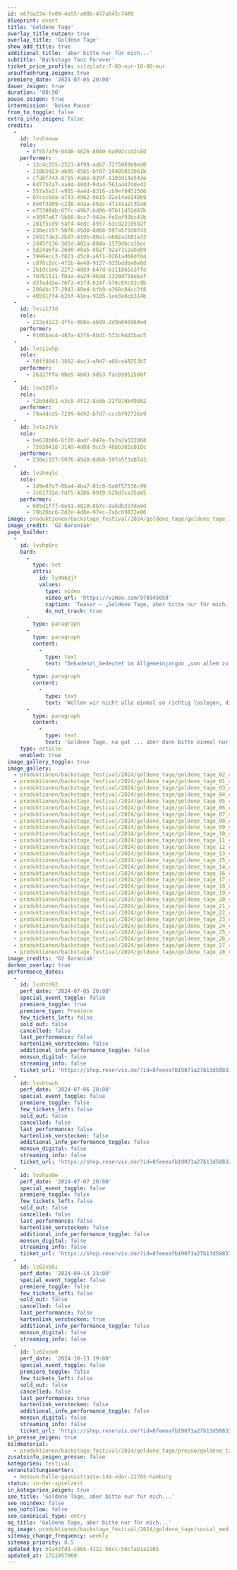 ```yaml
---
id: e67da234-fe09-4a55-a00b-457a645c7489
blueprint: event
title: 'Goldene Tage'
overlay_title_nutzen: true
overlay_title: 'Goldene Tage'
show_add_title: true
additional_title: 'aber bitte nur für mich...'
subtitle: 'Backstage Tanz Forever'
ticket_price_profile: sitzplatz-7-00-eur-18-00-eur
urauffuehrung_zeigen: true
premiere_date: '2024-07-05 20:00'
dauer_zeigen: true
duration: '00:50'
pause_zeigen: true
intermission: 'keine Pause'
from_to_toggle: false
extra_info_zeigen: false
credits:
  -
    id: lvshneww
    role:
      - 8f557af9-04d8-4626-8049-6a092ccd2c8d
    performer:
      - 12c4c255-2523-4f99-adb7-72f5969b9ed0
      - 210b5d23-ab05-4581-bf87-19405851b61b
      - cfabf743-87b5-4a6e-939f-1193d14a543e
      - 8d77b7a7-aa84-48dd-9da4-561a447dde42
      - 557a5a2f-e955-4a4d-8316-cb9ef8451506
      - 07ccc6da-a743-4962-9615-02e14ab240b9
      - 8e0f3309-c2d8-4daa-b62c-4f141a2c3ba8
      - e753004b-67fc-49b7-bd06-976f1d32d87b
      - e3097a67-5b00-4cc7-943a-fe5af93bc43b
      - 201f5cd9-5af4-4edc-8937-63cd22c0592f
      - 230ec157-5076-45d0-8d68-597a5f3d0743
      - 24917de3-2bd7-419b-80a1-b602a1681a33
      - 2d45f136-3d5d-402a-884a-1579dbca16ec
      - 5824a6fa-2600-48a5-8b2f-92a7312ebeb9
      - 3999ecc3-f821-45c8-a6f1-0261ad68df04
      - c876c2dc-4f1b-4e40-9127-935bddbe8e8d
      - 2b1dc1e6-22f2-4009-b47d-b311865a3ffe
      - f07b1511-f0aa-4a29-963d-2320d758ebaf
      - d2fedd2e-76f2-41fd-824f-576c65c02c9b
      - 2084bc37-2943-40e4-bfb9-a368c84cc2f8
      - 405917f4-b26f-41ea-9105-1ee3a8cb314b
  -
    id: lvsi171d
    role:
      - 222e4122-3ffe-468e-ab89-2d9a04b964ed
    performer:
      - 9100bac4-487a-42f6-8bd1-533c94d3bac5
  -
    id: lvsi1w5p
    role:
      - 58ff8041-3882-4ac3-a9d7-a66ca48253b7
    performer:
      - 26327ffa-0be5-4603-9053-fac89951580f
  -
    id: lvw329lx
    role:
      - f2b9d451-e3c8-4f12-8c6b-21f07db498b2
    performer:
      - 79a4dcd5-7299-4e92-b7d7-ccc6f92726e9
  -
    id: lvte27ck
    role:
      - be618b86-6f20-4adf-847e-7a2a2a332868
      - 75930418-3149-4a0d-9cc9-48bb301c010c
    performer:
      - 230ec157-5076-45d0-8d68-597a5f3d0743
  -
    id: lvshnqlc
    role:
      - 1d9e87a7-0ba4-4ba7-81c0-6a0f57536c99
      - 3c61732e-fdf5-4206-89f0-628d7ca35dd5
    performer:
      - 605d1fff-6e51-4810-8b7c-9abdb2b7de9d
      - 79b26bc6-2d2e-4d8e-97ec-7a6c69872e06
image: produktionen/backstage_festival/2024/goldene_tage/goldene_tage_18_c_g2_baraniak.jpg
image_credit: 'G2 Baraniak'
page_builder:
  -
    id: lvshp6rc
    bard:
      -
        type: set
        attrs:
          id: ly9963j7
          values:
            type: video
            video_url: 'https://vimeo.com/978545058'
            caption: 'Teaser – „Goldene Tage, aber bitte nur für mich...“'
            do_not_track: true
      -
        type: paragraph
      -
        type: paragraph
        content:
          -
            type: text
            text: "Dekadenz\_bedeutet im Allgemeinjargon „von allem zu viel, kulturell im Verfall begriffen“. Aber es ist auch das ganz besondere außerhalb der Norm, das Überspitzte!"
      -
        type: paragraph
        content:
          -
            type: text
            text: 'Wollen wir nicht alle einmal so richtig loslegen, die Fesseln fallen und die Champagnerkorken knallen lassen auch wenn es nur für eine berauschend extraordinäre Nacht ist? Wollen wir nicht einmal in ein Geschäft gehen und sagen: „Packen Sie mir einfach alles ein!“? Bescheidenheit ist eine Zier...? Nein Danke! Ich habe es mir verdient! Endlich keine Sorgen, nicht an morgen denken.'
      -
        type: paragraph
        content:
          -
            type: text
            text: 'Goldene Tage, na gut ... aber dann bitte einmal nur für mich!'
    type: article
    enabled: true
image_gallery_toggle: true
image_gallery:
  - produktionen/backstage_festival/2024/goldene_tage/goldene_tage_02_c_g2_baraniak.jpg
  - produktionen/backstage_festival/2024/goldene_tage/goldene_tage_01_c_g2_baraniak.jpg
  - produktionen/backstage_festival/2024/goldene_tage/goldene_tage_03_c_g2_baraniak.jpg
  - produktionen/backstage_festival/2024/goldene_tage/goldene_tage_04_c_g2_baraniak.jpg
  - produktionen/backstage_festival/2024/goldene_tage/goldene_tage_05_c_g2_baraniak.jpg
  - produktionen/backstage_festival/2024/goldene_tage/goldene_tage_06_c_g2_baraniak.jpg
  - produktionen/backstage_festival/2024/goldene_tage/goldene_tage_07_c_g2_baraniak.jpg
  - produktionen/backstage_festival/2024/goldene_tage/goldene_tage_08_c_g2_baraniak.jpg
  - produktionen/backstage_festival/2024/goldene_tage/goldene_tage_09_c_g2_baraniak.jpg
  - produktionen/backstage_festival/2024/goldene_tage/goldene_tage_10_c_g2_baraniak.jpg
  - produktionen/backstage_festival/2024/goldene_tage/goldene_tage_11_c_g2_baraniak.jpg
  - produktionen/backstage_festival/2024/goldene_tage/goldene_tage_12_c_g2_baraniak.jpg
  - produktionen/backstage_festival/2024/goldene_tage/goldene_tage_13_c_g2_baraniak.jpg
  - produktionen/backstage_festival/2024/goldene_tage/goldene_tage_15_c_g2_baraniak.jpg
  - produktionen/backstage_festival/2024/goldene_tage/goldene_tage_14_c_g2_baraniak.jpg
  - produktionen/backstage_festival/2024/goldene_tage/goldene_tage_16_c_g2_baraniak.jpg
  - produktionen/backstage_festival/2024/goldene_tage/goldene_tage_17_c_g2_baraniak.jpg
  - produktionen/backstage_festival/2024/goldene_tage/goldene_tage_18_c_g2_baraniak.jpg
  - produktionen/backstage_festival/2024/goldene_tage/goldene_tage_19_c_g2_baraniak.jpg
  - produktionen/backstage_festival/2024/goldene_tage/goldene_tage_20_c_g2_baraniak.jpg
  - produktionen/backstage_festival/2024/goldene_tage/goldene_tage_21_c_g2_baraniak.jpg
  - produktionen/backstage_festival/2024/goldene_tage/goldene_tage_22_c_g2_baraniak.jpg
  - produktionen/backstage_festival/2024/goldene_tage/goldene_tage_23_c_g2_baraniak.jpg
  - produktionen/backstage_festival/2024/goldene_tage/goldene_tage_24_c_g2_baraniak.jpg
  - produktionen/backstage_festival/2024/goldene_tage/goldene_tage_25_c_g2_baraniak.jpg
  - produktionen/backstage_festival/2024/goldene_tage/goldene_tage_26_c_g2_baraniak.jpg
  - produktionen/backstage_festival/2024/goldene_tage/goldene_tage_27_c_g2_baraniak.jpg
  - produktionen/backstage_festival/2024/goldene_tage/goldene_tage_28_c_g2_baraniak.jpg
image_credits: 'G2 Baraniak'
darken_overlay: true
performance_dates:
  -
    id: lvshth92
    perf_date: '2024-07-05 20:00'
    special_event_toggle: false
    premiere_toggle: true
    premiere_type: Premiere
    few_tickets_left: false
    sold_out: false
    cancelled: false
    last_performance: false
    kartenlink_verstecken: false
    additional_info_performance_toggle: false
    monsun_digital: false
    streaming_info: false
    ticket_url: 'https://shop.reservix.de/?id=8feeeafb19071a27b13d5083379d95183e9ab490f2f135faf80b2fecfc1ba00f2aba7ad8945f4a4292549eb86feddc1b&vID=7337&eventGrpID=470372&eventID=2265560'
  -
    id: lvshtwuh
    perf_date: '2024-07-06 20:00'
    special_event_toggle: false
    premiere_toggle: false
    few_tickets_left: false
    sold_out: false
    cancelled: false
    last_performance: false
    kartenlink_verstecken: false
    additional_info_performance_toggle: false
    monsun_digital: false
    streaming_info: false
    ticket_url: 'https://shop.reservix.de/?id=8feeeafb19071a27b13d5083379d95183e9ab490f2f135faf80b2fecfc1ba00f2aba7ad8945f4a4292549eb86feddc1b&vID=7337&eventGrpID=470372&eventID=2265563'
  -
    id: lvshua9w
    perf_date: '2024-07-07 20:00'
    special_event_toggle: false
    premiere_toggle: false
    few_tickets_left: false
    sold_out: false
    cancelled: false
    last_performance: false
    kartenlink_verstecken: false
    additional_info_performance_toggle: false
    monsun_digital: false
    streaming_info: false
    ticket_url: 'https://shop.reservix.de/?id=8feeeafb19071a27b13d5083379d95183e9ab490f2f135faf80b2fecfc1ba00f2aba7ad8945f4a4292549eb86feddc1b&vID=7337&eventGrpID=470372&eventID=2265564'
  -
    id: lz62xb6i
    perf_date: '2024-09-14 23:00'
    special_event_toggle: false
    premiere_toggle: false
    few_tickets_left: false
    sold_out: false
    cancelled: false
    last_performance: false
    kartenlink_verstecken: true
    additional_info_performance_toggle: false
    monsun_digital: false
    streaming_info: false
  -
    id: lz62xpe0
    perf_date: '2024-10-13 19:00'
    special_event_toggle: false
    premiere_toggle: false
    few_tickets_left: false
    sold_out: false
    cancelled: false
    last_performance: true
    kartenlink_verstecken: false
    additional_info_performance_toggle: false
    monsun_digital: false
    streaming_info: false
    ticket_url: 'https://shop.reservix.de/?id=8feeeafb19071a27b13d5083379d95183e9ab490f2f135faf80b2fecfc1ba00f2aba7ad8945f4a4292549eb86feddc1b&vID=7337&eventGrpID=470372&eventID=2299859'
in_presse_zeigen: true
bildmaterial:
  - produktionen/backstage_festival/2024/goldene_tage/presse/goldene_tage_backstage_c_g2_baraniak_monsuntheater.zip
zusatsinfo_zeigen_presse: false
kategorien: festival
veranstaltungsoerter:
  - monsun-halle-gaussstrasse-149-oder-22765-hamburg
status: in-der-spielzeit
in_kategorien_zeigen: true
seo_title: 'Goldene Tage, aber bitte nur für mich...'
seo_noindex: false
seo_nofollow: false
seo_canonical_type: entry
og_title: 'Goldene Tage, aber bitte nur für mich...'
og_image: produktionen/backstage_festival/2024/goldene_tage/social_media_goldene_tage_c_g2_baraniak.jpg
sitemap_change_frequency: weekly
sitemap_priority: 0.5
updated_by: b1a43fd3-c865-4122-b6cc-50cfa81a1985
updated_at: 1722457969
---
```

